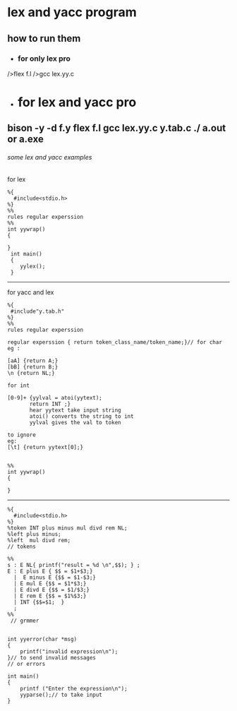 # lex and yacc program 

## how to run them 
* ###  for only lex pro


/>flex f.l 
/>gcc lex.yy.c

* # for lex and yacc pro 
bison -y -d f.y
flex f.l
gcc lex.yy.c y.tab.c
./ a.out or a.exe
---------------
###### some lex and yacc examples 
for lex 

```
%{
  #include<stdio.h>
%}
%%
rules regular experssion
%%
int yywrap()
{

}
 int main()
 {
    yylex();
 }

 ```
 -------------------------------
 for yacc and lex

 ```
 %{
  #include"y.tab.h"
%}
%%
rules regular experssion

regular experssion { return token_class_name/token_name;}// for char
eg :

[aA] {return A;}
[bB] {return B;}
\n {return NL;}

for int

[0-9]+ {yylval = atoi(yytext);
        return INT ;}
        hear yytext take input string
        atoi() converts the string to int
        yylval gives the val to token 

to ignore 
 eg:
 [\t] {return yytext[0];}


%%
int yywrap()
{
   
}
```
-----------------------------

```
%{
  #include<stdio.h>
%}
%token INT plus minus mul divd rem NL;
%left plus minus;
%left  mul divd rem;
// tokens 

%%
s : E NL{ printf("result = %d \n",$$); } ;
E : E plus E { $$ = $1+$3;}
  |  E minus E {$$ = $1-$3;}
  | E mul E {$$ = $1*$3;}
  | E divd E {$$ = $1/$3;}
  | E rem E {$$ = $1%$3;}
  | INT {$$=$1;  }
  ;
%%
 // grmmer


int yyerror(char *msg)
{
    printf("invalid expression\n");
}// to send invalid messages
// or errors

int main()
{
    printf ("Enter the expression\n");
    yyparse();// to take input
} 
```


 
 